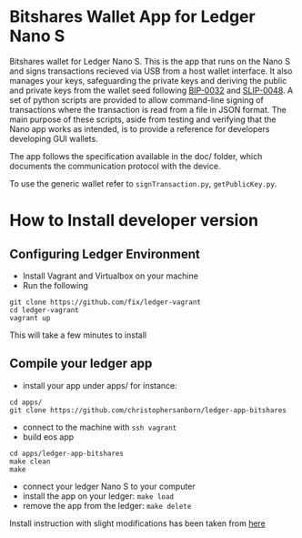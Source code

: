 # Bitshares Wallet App for Ledger Nano S

Bitshares wallet for Ledger Nano S.  This is the app that runs on the Nano S and signs transactions recieved via USB from a host wallet interface.  It also manages your keys, safeguarding the private keys and deriving the public and private keys from the wallet seed following [BIP-0032](https://github.com/bitcoin/bips/blob/master/bip-0032.mediawiki) and [SLIP-0048](https://github.com/satoshilabs/slips/blob/master/slip-0048.md).  A set of python scripts are provided to allow command-line signing of transactions where the transaction is read from a file in JSON format.  The main purpose of these scripts, aside from testing and verifying that the Nano app works as intended, is to provide a reference for developers developing GUI wallets.

The app follows the specification available in the doc/ folder, which documents the communication protocol with the device.

To use the generic wallet refer to `signTransaction.py`, `getPublicKey.py`.

# How to Install developer version
## Configuring Ledger Environment

* Install Vagrant and Virtualbox on your machine
* Run the following

```
git clone https://github.com/fix/ledger-vagrant
cd ledger-vagrant
vagrant up
```

This will take a few minutes to install

## Compile your ledger app

* install your app under apps/ for instance:
```
cd apps/
git clone https://github.com/christophersanborn/ledger-app-bitshares

```
* connect to the machine with `ssh vagrant`
* build eos app

```
cd apps/ledger-app-bitshares
make clean
make
```

* connect your ledger Nano S to your computer
* install the app on your ledger: `make load`
* remove the app from the ledger: `make delete`

Install instruction with slight modifications has been taken from [here](https://github.com/fix/ledger-vagrant)
